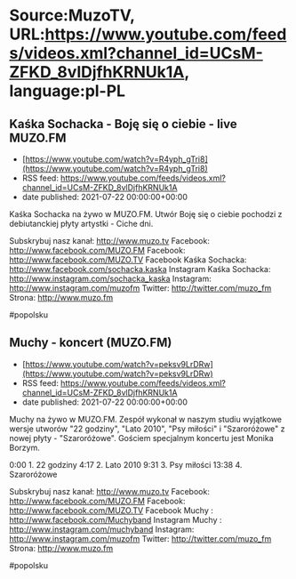 # Source:MuzoTV, URL:https://www.youtube.com/feeds/videos.xml?channel_id=UCsM-ZFKD_8vlDjfhKRNUk1A, language:pl-PL

## Kaśka Sochacka - Boję się o ciebie - live MUZO.FM
 - [https://www.youtube.com/watch?v=R4yph_gTri8](https://www.youtube.com/watch?v=R4yph_gTri8)
 - RSS feed: https://www.youtube.com/feeds/videos.xml?channel_id=UCsM-ZFKD_8vlDjfhKRNUk1A
 - date published: 2021-07-22 00:00:00+00:00

Kaśka Sochacka na żywo w MUZO.FM. Utwór Boję się o ciebie pochodzi z debiutanckiej płyty artystki - Ciche dni. 

Subskrybuj nasz kanał: http://www.muzo.tv
Facebook: http://www.facebook.com/MUZO.FM
Facebook: http://www.facebook.com/MUZO.TV
Facebook Kaśka Sochacka: http://www.facebook.com/sochacka.kaska
Instagram Kaśka Sochacka: http://www.instagram.com/sochacka_kaska 
Instagram: http://www.instagram.com/muzofm 
Twitter: http://twitter.com/muzo_fm
Strona: http://www.muzo.fm 

#popolsku

## Muchy - koncert (MUZO.FM)
 - [https://www.youtube.com/watch?v=peksv9LrDRw](https://www.youtube.com/watch?v=peksv9LrDRw)
 - RSS feed: https://www.youtube.com/feeds/videos.xml?channel_id=UCsM-ZFKD_8vlDjfhKRNUk1A
 - date published: 2021-07-22 00:00:00+00:00

Muchy na żywo w MUZO.FM. Zespół wykonał w naszym studiu wyjątkowe wersje utworów "22 godziny", "Lato 2010", "Psy miłości" i "Szaroróżowe" z nowej płyty - "Szaroróżowe". Gościem specjalnym koncertu jest Monika Borzym. 

0:00 1. 22 godziny
4:17 2. Lato 2010
9:31 3. Psy miłości
13:38 4. Szaroróżowe

Subskrybuj nasz kanał: http://www.muzo.tv
Facebook: http://www.facebook.com/MUZO.FM
Facebook: http://www.facebook.com/MUZO.TV
Facebook Muchy : http://www.facebook.com/Muchyband
Instagram Muchy : http://www.instagram.com/muchyband
Instagram: http://www.instagram.com/muzofm
Twitter: http://twitter.com/muzo_fm
Strona: http://www.muzo.fm 

#popolsku

